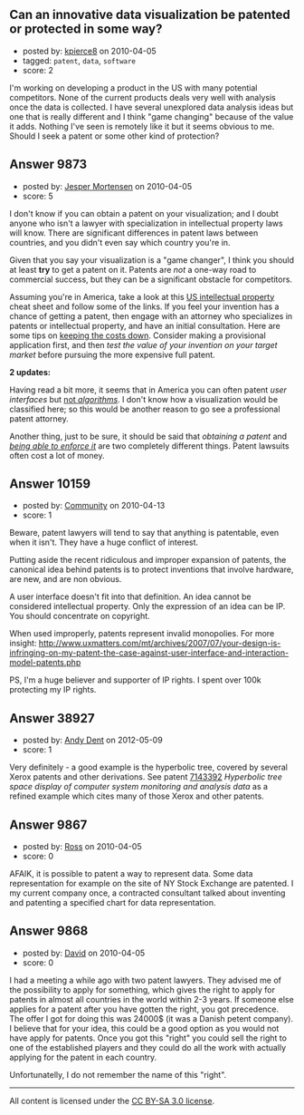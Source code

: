 ## Can an innovative data visualization be patented or protected in some way?

- posted by: [kpierce8](https://stackexchange.com/users/-1/3001-kpierce8) on 2010-04-05
- tagged: `patent`, `data`, `software`
- score: 2

I'm working on developing a product in the US with many potential competitors. None of the current products deals very well with analysis once the data is collected. I have several unexplored data analysis ideas but one that is really different and I think "game changing" because of the value it adds. Nothing I've seen is remotely like it but it seems obvious to me. Should I seek a patent or some other kind of protection?


## Answer 9873

- posted by: [Jesper Mortensen](https://stackexchange.com/users/-1/1261-jesper-mortensen) on 2010-04-05
- score: 5

<p>I don't know if you can obtain a patent on your visualization; and I doubt anyone who isn't a lawyer with specialization in intellectual property laws will know. There are significant differences in patent laws between countries, and you didn't even say which country you're in.</p>

<p>Given that you say your visualization is a "game changer", I think you should at least <strong>try</strong> to get a patent on it. Patents are <em>not</em> a one-way road to commercial success, but they can be a significant obstacle for competitors.</p>

<p>Assuming you're in America, take a look at this <a href="http://steveblank.com/2009/12/10/someone-stole-my-startup-idea-%E2%80%93-part-3-the-best-defense-is-a-good-strategy/" rel="nofollow">US intellectual property</a> cheat sheet and follow some of the links. If you feel your invention has a chance of getting a patent, then engage with an attorney who specializes in patents or intellectual property, and have an initial consultation. Here are some tips on <a href="http://www.patentlyo.com/patent/2009/03/independent-inventors-five-ways-to-reduce-the-cost-of-patenting-and-get-a-better-patent-application.html" rel="nofollow">keeping the costs down</a>. Consider making a provisional application first, and then <em>test the value of your invention on your target market</em> before pursuing the more expensive full patent.</p>

<p><strong>2 updates:</strong></p>

<p>Having read a bit more, it seems that in America you can often patent <em>user interfaces</em> but <a href="http://danashultz.com/blog/2009/11/19/you-can-have-a-successful-business-even-if-you-dont-have-a-patent/" rel="nofollow">not <em>algorithms</em></a>. I don't know how a visualization would be classified here; so this would be another reason to go see a professional patent attorney.</p>

<p>Another thing, just to be sure, it should be said that <em>obtaining a patent</em> and <em><a href="http://en.wikipedia.org/wiki/Patent_infringement" rel="nofollow">being able to enforce it</a></em> are two completely different things. Patent lawsuits often cost a lot of money.</p>



## Answer 10159

- posted by: [Community](https://stackexchange.com/users/-1/-1-community) on 2010-04-13
- score: 1

Beware, patent lawyers will tend to say that anything is patentable, even when it isn't. They have a huge conflict of interest.

Putting aside the recent ridiculous and improper expansion of patents, the canonical idea behind patents is to protect inventions that involve hardware, are new, and are non obvious.

A user interface doesn't fit into that definition. An idea cannot be considered intellectual property. Only the expression of an idea can be IP. You should concentrate on copyright.

When used improperly, patents represent invalid monopolies.  For more insight: http://www.uxmatters.com/mt/archives/2007/07/your-design-is-infringing-on-my-patent-the-case-against-user-interface-and-interaction-model-patents.php

PS, I'm a huge believer and supporter of IP rights. I spent over 100k protecting my IP rights.


## Answer 38927

- posted by: [Andy Dent](https://stackexchange.com/users/-1/7826-andy-dent) on 2012-05-09
- score: 1

<p>Very definitely - a good example is the hyperbolic tree, covered by several Xerox patents and other derivations. See patent <a href="http://www.google.com/patents/US7143392" rel="nofollow">7143392</a> <em>Hyperbolic tree space display of computer system monitoring and analysis data</em> as a refined example which cites many of those Xerox and other patents.</p>



## Answer 9867

- posted by: [Ross](https://stackexchange.com/users/-1/1390-ross) on 2010-04-05
- score: 0

AFAIK, it is possible to patent a way to represent data. Some data representation for example on the site of NY Stock Exchange are patented. I my current company once, a contracted consultant talked about inventing and patenting a specified chart for data representation.


## Answer 9868

- posted by: [David](https://stackexchange.com/users/-1/2684-david) on 2010-04-05
- score: 0

I had a meeting a while ago with two patent lawyers. They advised me of the possibility to apply for something, which gives the right to apply for patents in almost all countries in the world within 2-3 years. If someone else applies for a patent after you have gotten the right, you got precedence. The offer I got for doing this was 24000$ (it was a Danish petent company). I believe that for your idea, this could be a good option as you would not have apply for patents. Once you got this "right" you could sell the right to one of the established players and they could do all the work with actually applying for the patent in each country.

Unfortunatelly, I do not remember the name of this "right". 



---

All content is licensed under the [CC BY-SA 3.0 license](https://creativecommons.org/licenses/by-sa/3.0/).
